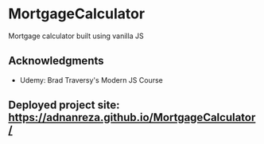# MortgageCalculator
Mortgage calculator built using vanilla JS

## Acknowledgments

* Udemy: Brad Traversy's Modern JS Course

## Deployed project site: https://adnanreza.github.io/MortgageCalculator/

